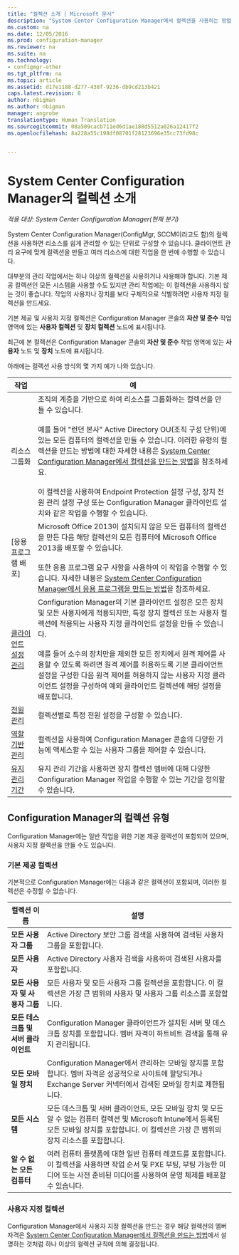 ```yaml
---
title: "컬렉션 소개 | Microsoft 문서"
description: "System Center Configuration Manager에서 컬렉션을 사용하는 방법을 소개합니다."
ms.custom: na
ms.date: 12/05/2016
ms.prod: configuration-manager
ms.reviewer: na
ms.suite: na
ms.technology:
- configmgr-other
ms.tgt_pltfrm: na
ms.topic: article
ms.assetid: d17e1188-d277-438f-9236-db9cd213b421
caps.latest.revision: 8
author: nbigman
ms.author: nbigman
manager: angrobe
translationtype: Human Translation
ms.sourcegitcommit: 08a509cacb711ed6d1ae188d5512a026a12417f2
ms.openlocfilehash: 8a228a55c198df08701f28123696e35cc73fd98c


---
```

# <a name="introduction-to-collections-in-system-center-configuration-manager"></a>System Center Configuration Manager의 컬렉션 소개

*적용 대상: System Center Configuration Manager(현재 분기)*

System Center Configuration Manager(ConfigMgr, SCCM이라고도 함)의 컬렉션을 사용하면 리소스를 쉽게 관리할 수 있는 단위로 구성할 수 있습니다. 클라이언트 관리 요구에 맞게 컬렉션을 만들고 여러 리소스에 대한 작업을 한 번에 수행할 수 있습니다. 

대부분의 관리 작업에서는 하나 이상의 컬렉션을 사용하거나 사용해야 합니다. 기본 제공 컬렉션인 모든 시스템을 사용할 수도 있지만 관리 작업에는 이 컬렉션을 사용하지 않는 것이 좋습니다. 작업의 사용자나 장치를 보다 구체적으로 식별하려면 사용자 지정 컬렉션을 만드세요.  

 기본 제공 및 사용자 지정 컬렉션은 Configuration Manager 콘솔의 **자산 및 준수** 작업 영역에 있는 **사용자 컬렉션** 및 **장치 컬렉션** 노드에 표시됩니다.  

 최근에 본 컬렉션은 Configuration Manager 콘솔의 **자산 및 준수** 작업 영역에 있는 **사용자** 노드 및 **장치** 노드에 표시됩니다.  

아래에는 컬렉션 사용 방식의 몇 가지 예가 나와 있습니다.  

|작업|예|  
|---------|-------|  
|리소스 그룹화|조직의 계층을 기반으로 하여 리소스를 그룹화하는 컬렉션을 만들 수 있습니다.<br /><br /> 예를 들어 "런던 본사" Active Directory OU(조직 구성 단위)에 있는 모든 컴퓨터의 컬렉션을 만들 수 있습니다. 이러한 유형의 컬렉션을 만드는 방법에 대한 자세한 내용은 [System Center Configuration Manager에서 컬렉션을 만드는 방법](../../../../core/clients/manage/collections/create-collections.md)을 참조하세요.<br /><br /> 이 컬렉션을 사용하여 Endpoint Protection 설정 구성, 장치 전원 관리 설정 구성 또는 Configuration Manager 클라이언트 설치와 같은 작업을 수행할 수 있습니다.|  
|[응용 프로그램 배포]|Microsoft Office 2013이 설치되지 않은 모든 컴퓨터의 컬렉션을 만든 다음 해당 컬렉션의 모든 컴퓨터에 Microsoft Office 2013을 배포할 수 있습니다.<br /><br /> 또한 응용 프로그램 요구 사항을 사용하여 이 작업을 수행할 수 있습니다. 자세한 내용은 [System Center Configuration Manager에서 응용 프로그램을 만드는 방법](../../../../apps/deploy-use/create-applications.md)을 참조하세요.|  
|[클라이언트 설정 관리](../../../../core/clients/deploy/about-client-settings.md)|Configuration Manager의 기본 클라이언트 설정은 모든 장치 및 모든 사용자에게 적용되지만, 특정 장치 컬렉션 또는 사용자 컬렉션에 적용되는 사용자 지정 클라이언트 설정을 만들 수 있습니다.<br /><br /> 예를 들어 소수의 장치만을 제외한 모든 장치에서 원격 제어를 사용할 수 있도록 하려면 원격 제어를 허용하도록 기본 클라이언트 설정을 구성한 다음 원격 제어를 허용하지 않는 사용자 지정 클라이언트 설정을 구성하여 예외 클라이언트 컬렉션에 해당 설정을 배포합니다. |  
|[전원 관리](../power/introduction-to-power-management.md)|컬렉션별로 특정 전원 설정을 구성할 수 있습니다.|  
|[역할 기반 관리](../../../../core/servers/deploy/configure/configure-role-based-administration.md)|컬렉션을 사용하여 Configuration Manager 콘솔의 다양한 기능에 액세스할 수 있는 사용자 그룹을 제어할 수 있습니다.|  
|[유지 관리 기간](../../../../core/clients/manage/collections/use-maintenance-windows.md)|유지 관리 기간을 사용하면 장치 컬렉션 멤버에 대해 다양한 Configuration Manager 작업을 수행할 수 있는 기간을 정의할 수 있습니다. |  


## <a name="collection-types-in-configuration-manager"></a>Configuration Manager의 컬렉션 유형  
 Configuration Manager에는 일반 작업을 위한 기본 제공 컬렉션이 포함되어 있으며, 사용자 지정 컬렉션을 만들 수도 있습니다.   

### <a name="built-in-collections"></a>기본 제공 컬렉션  
 기본적으로 Configuration Manager에는 다음과 같은 컬렉션이 포함되며, 이러한 컬렉션은 수정할 수 없습니다.  

|**컬렉션 이름**|설명|  
|-------------------------|-----------------|  
|**모든 사용자 그룹**|Active Directory 보안 그룹 검색을 사용하여 검색된 사용자 그룹을 포함합니다.|  
|**모든 사용자**|Active Directory 사용자 검색을 사용하여 검색된 사용자를 포함합니다.|  
|**모든 사용자 및 사용자 그룹**|모든 사용자 및 모든 사용자 그룹 컬렉션을 포함합니다. 이 컬렉션은 가장 큰 범위의 사용자 및 사용자 그룹 리소스를 포함합니다.|  
|**모든 데스크톱 및 서버 클라이언트**|Configuration Manager 클라이언트가 설치된 서버 및 데스크톱 장치를 포함합니다. 멤버 자격이 하트비트 검색을 통해 유지 관리됩니다.|  
|**모든 모바일 장치**|Configuration Manager에서 관리하는 모바일 장치를 포함합니다. 멤버 자격은 성공적으로 사이트에 할당되거나 Exchange Server 커넥터에서 검색된 모바일 장치로 제한됩니다.|  
|**모든 시스템**|모든 데스크톱 및 서버 클라이언트, 모든 모바일 장치 및 모든 알 수 없는 컴퓨터 컬렉션 및 Microsoft Intune에서 등록된 모든 모바일 장치를 포함합니다. 이 컬렉션은 가장 큰 범위의 장치 리소스를 포함합니다.|  
|**알 수 없는 모든 컴퓨터**|여러 컴퓨터 플랫폼에 대한 일반 컴퓨터 레코드를 포함합니다. 이 컬렉션을 사용하면 작업 순서 및 PXE 부팅, 부팅 가능한 미디어 또는 사전 준비된 미디어를 사용하여 운영 체제를 배포할 수 있습니다.|  

### <a name="custom-collections"></a>사용자 지정 컬렉션  
 Configuration Manager에서 사용자 지정 컬렉션을 만드는 경우 해당 컬렉션의 멤버 자격은 [System Center Configuration Manager에서 컬렉션을 만드는 방법](../../../../core/clients/manage/collections/create-collections.md)에서 설명하는 것처럼 하나 이상의 컬렉션 규칙에 의해 결정됩니다. 




<!--HONumber=Dec16_HO1-->


